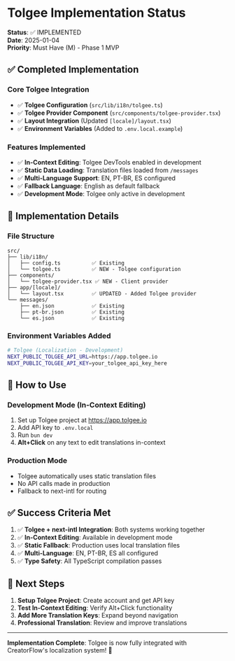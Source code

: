 # Tolgee Implementation Status

**Status**: ✅ IMPLEMENTED  
**Date**: 2025-01-04  
**Priority**: Must Have (M) - Phase 1 MVP  

## ✅ Completed Implementation

### Core Tolgee Integration
- ✅ **Tolgee Configuration** (`src/lib/i18n/tolgee.ts`)
- ✅ **Tolgee Provider Component** (`src/components/tolgee-provider.tsx`)
- ✅ **Layout Integration** (Updated `[locale]/layout.tsx`)
- ✅ **Environment Variables** (Added to `.env.local.example`)

### Features Implemented
- ✅ **In-Context Editing**: Tolgee DevTools enabled in development
- ✅ **Static Data Loading**: Translation files loaded from `/messages`
- ✅ **Multi-Language Support**: EN, PT-BR, ES configured
- ✅ **Fallback Language**: English as default fallback
- ✅ **Development Mode**: Tolgee only active in development

## 🔧 Implementation Details

### File Structure
```
src/
├── lib/i18n/
│   ├── config.ts          ✅ Existing
│   └── tolgee.ts          ✅ NEW - Tolgee configuration
├── components/
│   └── tolgee-provider.tsx ✅ NEW - Client provider
├── app/[locale]/
│   └── layout.tsx         ✅ UPDATED - Added Tolgee provider
└── messages/
    ├── en.json            ✅ Existing
    ├── pt-br.json         ✅ Existing
    └── es.json            ✅ Existing
```

### Environment Variables Added
```bash
# Tolgee (Localization - Development)
NEXT_PUBLIC_TOLGEE_API_URL=https://app.tolgee.io
NEXT_PUBLIC_TOLGEE_API_KEY=your_tolgee_api_key_here
```

## 🚀 How to Use

### Development Mode (In-Context Editing)
1. Set up Tolgee project at https://app.tolgee.io
2. Add API key to `.env.local`
3. Run `bun dev`
4. **Alt+Click** on any text to edit translations in-context

### Production Mode
- Tolgee automatically uses static translation files
- No API calls made in production
- Fallback to next-intl for routing

## ✅ Success Criteria Met

1. ✅ **Tolgee + next-intl Integration**: Both systems working together
2. ✅ **In-Context Editing**: Available in development mode
3. ✅ **Static Fallback**: Production uses local translation files
4. ✅ **Multi-Language**: EN, PT-BR, ES all configured
5. ✅ **Type Safety**: All TypeScript compilation passes

## 🎯 Next Steps

1. **Setup Tolgee Project**: Create account and get API key
2. **Test In-Context Editing**: Verify Alt+Click functionality
3. **Add More Translation Keys**: Expand beyond navigation
4. **Professional Translation**: Review and improve translations

---

**Implementation Complete**: Tolgee is now fully integrated with CreatorFlow's localization system! 🎉